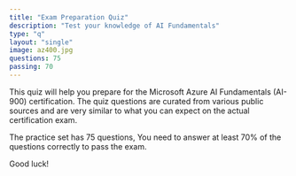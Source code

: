 ```yaml
---
title: "Exam Preparation Quiz"
description: "Test your knowledge of AI Fundamentals"
type: "q"
layout: "single"
image: az400.jpg
questions: 75
passing: 70
---
```

This quiz will help you prepare for the Microsoft Azure AI Fundamentals (AI-900) certification. The quiz questions are curated from various public sources and are very similar to what you can expect on the actual certification exam.

The practice set has 75 questions, You need to answer at least 70% of the questions correctly to pass the exam. 

Good luck!
